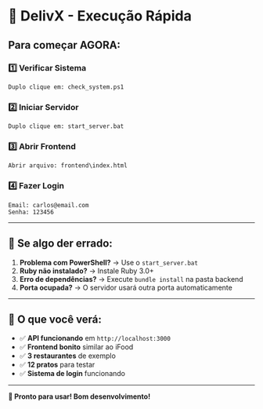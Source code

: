 # 🚀 DelivX - Execução Rápida

## Para começar AGORA:

### 1️⃣ Verificar Sistema
```
Duplo clique em: check_system.ps1
```

### 2️⃣ Iniciar Servidor
```
Duplo clique em: start_server.bat
```

### 3️⃣ Abrir Frontend
```
Abrir arquivo: frontend\index.html
```

### 4️⃣ Fazer Login
```
Email: carlos@email.com
Senha: 123456
```

---

## 🔧 Se algo der errado:

1. **Problema com PowerShell?** → Use o `start_server.bat`
2. **Ruby não instalado?** → Instale Ruby 3.0+
3. **Erro de dependências?** → Execute `bundle install` na pasta backend
4. **Porta ocupada?** → O servidor usará outra porta automaticamente

---

## 📱 O que você verá:

- ✅ **API funcionando** em `http://localhost:3000`
- ✅ **Frontend bonito** similar ao iFood
- ✅ **3 restaurantes** de exemplo
- ✅ **12 pratos** para testar
- ✅ **Sistema de login** funcionando

---

**🎉 Pronto para usar! Bom desenvolvimento!**
